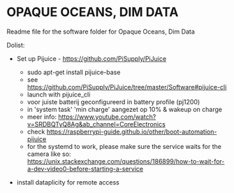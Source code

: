 # OPAQUE OCEANS, DIM DATA

Readme file for the software folder for Opaque Oceans, Dim Data

Dolist:
- Set up Pijuice - https://github.com/PiSupply/PiJuice
    - sudo apt-get install pijuice-base
    - see https://github.com/PiSupply/PiJuice/tree/master/Software#pijuice-cli
    - launch with pijuice_cli
    - voor juiste batterij geconfigureerd in battery profile (pj1200)
    - in 'system task' 'min charge' aangezet op 10% & wakeup on charge
    - meer info: https://www.youtube.com/watch?v=SRDBQTyQ8Ag&ab_channel=CoreElectronics
    - check https://raspberrypi-guide.github.io/other/boot-automation-pijuice
    - for the systemd to work, please make sure the service waits for the camera like so: https://unix.stackexchange.com/questions/186899/how-to-wait-for-a-dev-video0-before-starting-a-service
    

- install dataplicity for remote access

